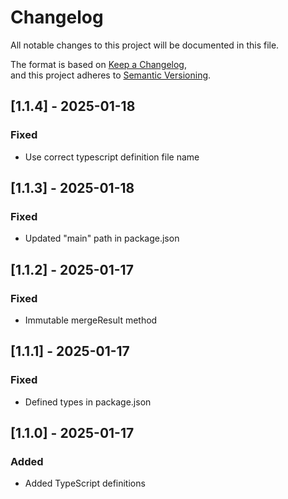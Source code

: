 # Changelog

All notable changes to this project will be documented in this file.

The format is based on [Keep a Changelog](https://keepachangelog.com/en/1.0.0/),  
and this project adheres to [Semantic Versioning](https://semver.org/spec/v2.0.0.html).

## [1.1.4] - 2025-01-18
### Fixed
- Use correct typescript definition file name

## [1.1.3] - 2025-01-18
### Fixed
- Updated "main" path in package.json

## [1.1.2] - 2025-01-17
### Fixed
- Immutable mergeResult method

## [1.1.1] - 2025-01-17
### Fixed
- Defined types in package.json

## [1.1.0] - 2025-01-17
### Added
- Added TypeScript definitions